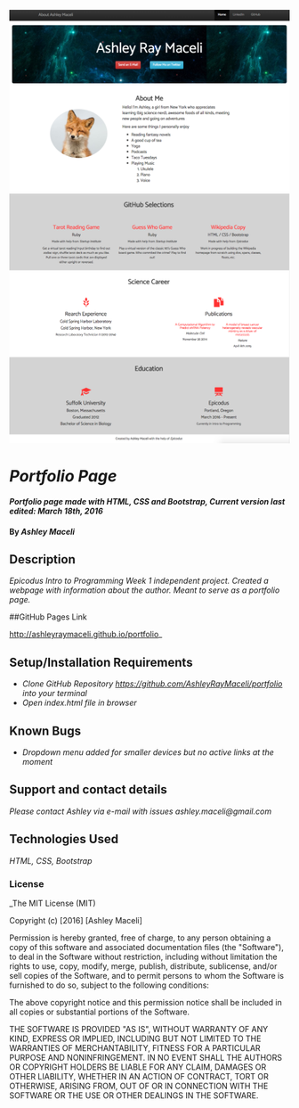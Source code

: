 ![Portfolio header](portfolio_1.png)
![Portfolio information](portfolio_2.png)

# _Portfolio Page_

#### _Portfolio page made with HTML, CSS and Bootstrap, Current version last edited: March 18th, 2016_

#### By _**Ashley Maceli**_

## Description

_Epicodus Intro to Programming Week 1 independent project. Created a webpage with information about the author. Meant to serve as a portfolio page._

##GitHub Pages Link

http://ashleyraymaceli.github.io/portfolio_

## Setup/Installation Requirements

* _Clone GitHub Repository https://github.com/AshleyRayMaceli/portfolio into your terminal_
* _Open index.html file in browser_

## Known Bugs

* _Dropdown menu added for smaller devices but no active links at the moment_

## Support and contact details

_Please contact Ashley via e-mail with issues_
_ashley.maceli@gmail.com_

## Technologies Used

_HTML, CSS, Bootstrap_

### License

_The MIT License (MIT)

Copyright (c) [2016] [Ashley Maceli]

Permission is hereby granted, free of charge, to any person obtaining a copy
of this software and associated documentation files (the "Software"), to deal
in the Software without restriction, including without limitation the rights
to use, copy, modify, merge, publish, distribute, sublicense, and/or sell
copies of the Software, and to permit persons to whom the Software is
furnished to do so, subject to the following conditions:

The above copyright notice and this permission notice shall be included in all
copies or substantial portions of the Software.

THE SOFTWARE IS PROVIDED "AS IS", WITHOUT WARRANTY OF ANY KIND, EXPRESS OR
IMPLIED, INCLUDING BUT NOT LIMITED TO THE WARRANTIES OF MERCHANTABILITY,
FITNESS FOR A PARTICULAR PURPOSE AND NONINFRINGEMENT. IN NO EVENT SHALL THE
AUTHORS OR COPYRIGHT HOLDERS BE LIABLE FOR ANY CLAIM, DAMAGES OR OTHER
LIABILITY, WHETHER IN AN ACTION OF CONTRACT, TORT OR OTHERWISE, ARISING FROM,
OUT OF OR IN CONNECTION WITH THE SOFTWARE OR THE USE OR OTHER DEALINGS IN THE
SOFTWARE.
